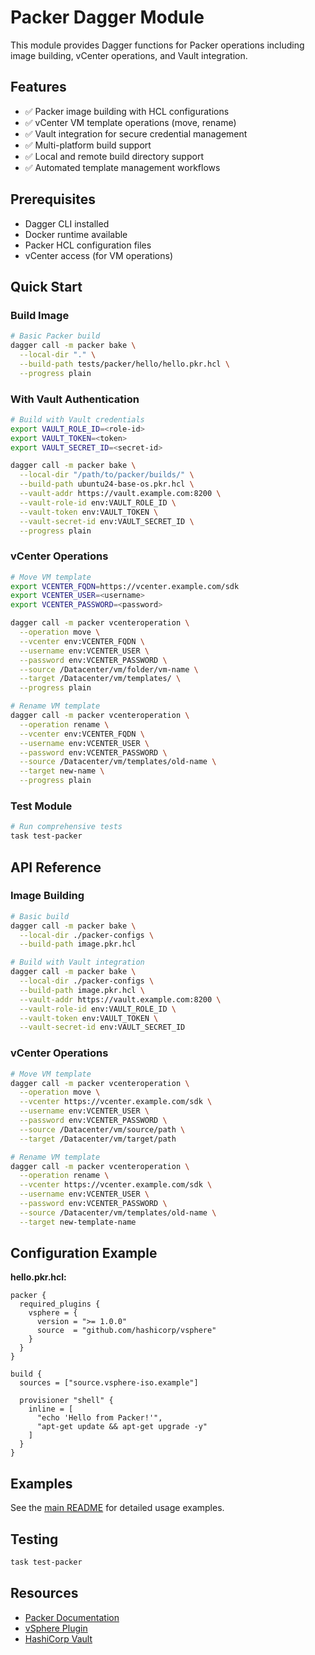 # Packer Dagger Module

This module provides Dagger functions for Packer operations including image building, vCenter operations, and Vault integration.

## Features

- ✅ Packer image building with HCL configurations
- ✅ vCenter VM template operations (move, rename)
- ✅ Vault integration for secure credential management
- ✅ Multi-platform build support
- ✅ Local and remote build directory support
- ✅ Automated template management workflows

## Prerequisites

- Dagger CLI installed
- Docker runtime available
- Packer HCL configuration files
- vCenter access (for VM operations)

## Quick Start

### Build Image

```bash
# Basic Packer build
dagger call -m packer bake \
  --local-dir "." \
  --build-path tests/packer/hello/hello.pkr.hcl \
  --progress plain
```

### With Vault Authentication

```bash
# Build with Vault credentials
export VAULT_ROLE_ID=<role-id>
export VAULT_TOKEN=<token>
export VAULT_SECRET_ID=<secret-id>

dagger call -m packer bake \
  --local-dir "/path/to/packer/builds/" \
  --build-path ubuntu24-base-os.pkr.hcl \
  --vault-addr https://vault.example.com:8200 \
  --vault-role-id env:VAULT_ROLE_ID \
  --vault-token env:VAULT_TOKEN \
  --vault-secret-id env:VAULT_SECRET_ID \
  --progress plain
```

### vCenter Operations

```bash
# Move VM template
export VCENTER_FQDN=https://vcenter.example.com/sdk
export VCENTER_USER=<username>
export VCENTER_PASSWORD=<password>

dagger call -m packer vcenteroperation \
  --operation move \
  --vcenter env:VCENTER_FQDN \
  --username env:VCENTER_USER \
  --password env:VCENTER_PASSWORD \
  --source /Datacenter/vm/folder/vm-name \
  --target /Datacenter/vm/templates/ \
  --progress plain

# Rename VM template
dagger call -m packer vcenteroperation \
  --operation rename \
  --vcenter env:VCENTER_FQDN \
  --username env:VCENTER_USER \
  --password env:VCENTER_PASSWORD \
  --source /Datacenter/vm/templates/old-name \
  --target new-name \
  --progress plain
```

### Test Module

```bash
# Run comprehensive tests
task test-packer
```

## API Reference

### Image Building

```bash
# Basic build
dagger call -m packer bake \
  --local-dir ./packer-configs \
  --build-path image.pkr.hcl

# Build with Vault integration
dagger call -m packer bake \
  --local-dir ./packer-configs \
  --build-path image.pkr.hcl \
  --vault-addr https://vault.example.com:8200 \
  --vault-role-id env:VAULT_ROLE_ID \
  --vault-token env:VAULT_TOKEN \
  --vault-secret-id env:VAULT_SECRET_ID
```

### vCenter Operations

```bash
# Move VM template
dagger call -m packer vcenteroperation \
  --operation move \
  --vcenter https://vcenter.example.com/sdk \
  --username env:VCENTER_USER \
  --password env:VCENTER_PASSWORD \
  --source /Datacenter/vm/source/path \
  --target /Datacenter/vm/target/path

# Rename VM template
dagger call -m packer vcenteroperation \
  --operation rename \
  --vcenter https://vcenter.example.com/sdk \
  --username env:VCENTER_USER \
  --password env:VCENTER_PASSWORD \
  --source /Datacenter/vm/templates/old-name \
  --target new-template-name
```

## Configuration Example

**hello.pkr.hcl:**
```hcl
packer {
  required_plugins {
    vsphere = {
      version = ">= 1.0.0"
      source  = "github.com/hashicorp/vsphere"
    }
  }
}

build {
  sources = ["source.vsphere-iso.example"]

  provisioner "shell" {
    inline = [
      "echo 'Hello from Packer!'",
      "apt-get update && apt-get upgrade -y"
    ]
  }
}
```

## Examples

See the [main README](../README.md#packer) for detailed usage examples.

## Testing

```bash
task test-packer
```

## Resources

- [Packer Documentation](https://packer.io/docs/)
- [vSphere Plugin](https://github.com/hashicorp/packer-plugin-vsphere)
- [HashiCorp Vault](https://vaultproject.io/)
